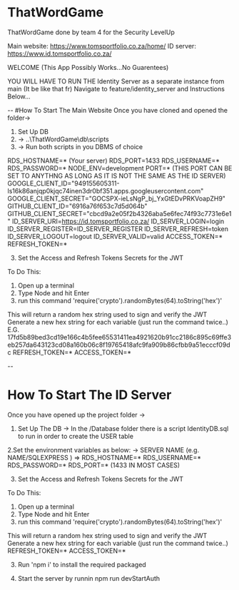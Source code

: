 # ThatWordGame
ThatWordGame done by team 4 for the Security LevelUp

Main website: https://www.tomsportfolio.co.za/home/
ID server: https://www.id.tomsportfolio.co.za/

WELCOME (This App Possibly Works...No Guarentees)

YOU WILL HAVE TO RUN THE Identity Server as a separate instance from main (It be like that fr)
Navigate to feature/identity_server and Instructions Below...

--
#How To Start The Main Website
Once you have cloned and opened the folder->

1. Set Up DB
2. -> ..\ThatWordGame\db\scripts
3. -> Run both scripts in you DBMS of choice

RDS_HOSTNAME=* (Your server)
RDS_PORT=1433
RDS_USERNAME=*
RDS_PASSWORD=*
NODE_ENV=development
PORT=* (THIS PORT CAN BE SET TO ANYTHNG AS LONG AS IT IS NOT THE SAME AS THE ID SERVER)
GOOGLE_CLIENT_ID="949155605311-ls16k86anjqp0kjqc74inen3dr0bf351.apps.googleusercontent.com"
GOOGLE_CLIENT_SECRET="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"
GITHUB_CLIENT_ID="6916a76f653c7d5d064b"
GITHUB_CLIENT_SECRET="cbcd9a2e05f2b4326aba5e6fec74f93c7731e6e1"
ID_SERVER_URI=https://id.tomsportfolio.co.za/
ID_SERVER_LOGIN=login
ID_SERVER_REGISTER=ID_SERVER_REGISTER
ID_SERVER_REFRESH=token
ID_SERVER_LOGOUT=logout
ID_SERVER_VALID=valid
ACCESS_TOKEN=*
REFRESH_TOKEN=*

3. Set the Access and Refresh Tokens Secrets for the JWT

To Do This:
1. Open up a terminal
2. Type Node and hit Enter
3. run this command 'require('crypto').randomBytes(64).toString('hex')'

This will return a random hex string used to sign and verify the JWT
Generate a new hex string for each variable (just run the command twice..) E.G. 17fd5b89bed3cd19e166c4b5fee65531411ea4921620b91cc2186c895c69ffe3eb257da643123cd08a160b06c8f19765418afc9fa909b86cfbb9a51ecccf09dc
REFRESH_TOKEN=*
ACCESS_TOKEN=*


--
# How To Start The ID Server
Once you have opened up the project folder ->

1. Set Up The DB
-> In the /Database folder there is a script IdentityDB.sql to run in order to create the USER table

2.Set the environment variables as below:
-> SERVER NAME (e.g. NAME/SQLEXPRESS ) => RDS_HOSTNAME=*
RDS_USERNAME=*
RDS_PASSWORD=*
RDS_PORT=* (1433 IN MOST CASES)

3. Set the Access and Refresh Tokens Secrets for the JWT

To Do This:
1. Open up a terminal
2. Type Node and hit Enter
3. run this command 'require('crypto').randomBytes(64).toString('hex')'

This will return a random hex string used to sign and verify the JWT
Generate a new hex string for each variable (just run the command twice..)
REFRESH_TOKEN=*
ACCESS_TOKEN=*

3. Run 'npm i' to install the required packaged

4. Start the server by runnin npm run devStartAuth

